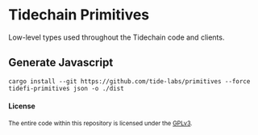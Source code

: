 # Tidechain Primitives

Low-level types used throughout the Tidechain code and clients.

## Generate Javascript

```
cargo install --git https://github.com/tide-labs/primitives --force
tidefi-primitives json -o ./dist
```

#### License

<sup>
The entire code within this repository is licensed under the <a href="LICENSE">GPLv3</a>.
</sup>
